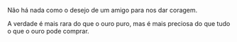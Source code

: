 Não há nada como o desejo de um amigo para nos dar coragem.

A verdade é mais rara do que o ouro puro, mas é mais preciosa do que tudo o que o ouro pode comprar.
